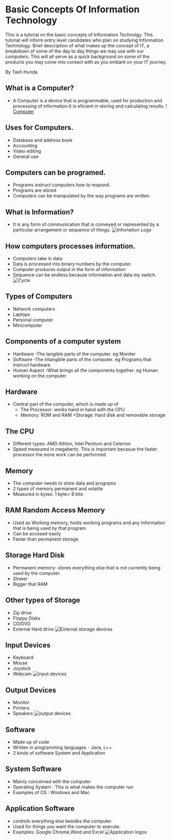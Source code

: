 # Basic Concepts Of Information Technology
This is a tutorial on the basic concepts of Information Technolgy. This tutorial will inform entry level candidates who plan on studying Information Technology. Brief description of what makes up the concept of IT, a breakdown of some of the day to day things we may use with our computers. This will all serve as a quick background on some of the products you may come into contact with as you embark on your IT journey.

By Tash Hunda

## What is a Computer? 
+ A Computer is a device that is programmable, used for production and processing of information.It is eficient in storing and calculating results.
! [Computer](https://images-na.ssl-images-amazon.com/images/I/41x81v5aR8L._SX355_.jpg)

## Uses for Computers.
+ Database and address book
+ Accounting
+ Video editing
+ General use

## Computers can be programed.
+ Programs instruct computers how to respond.
+ Programs are stored
+ Computers can be manipulated by the way programs are written.

## What is Information?
+  It is any form of communication that is conveyed or represented by a particular arrangement or sequence of things.
![Infomation Logo](https://upload.wikimedia.org/wikipedia/commons/9/98/Information_magnifier_icon.png)

## How computers processes information.
+ Computers take in data
+ Data is processed into binary numbers by the computer.
+ Computer produces output in the form of information
+ Sequence can be endless because information and data my switch.
![Cycle](https://3.bp.blogspot.com/-GtuJEdF9dIY/VurCiwfyFgI/AAAAAAAAAbw/cBWoXrD7hGY9AnEVFIGQwusnrdytZvzRA/s1600/Input%2BProcess%2BOutput.png)

## Types of Computers
+ Network computers
+ Laptops
+ Personal computer
+ Minicomputer

## Components of a computer system
+ Hardware -The tangible parts of the computer. eg Moniter
+ Software -The intangible parts of the computer. eg Programs that instruct hardware
+ Human Aspect -What brings all the components together. eg Human working on the computer

## Hardware
+ Central part of the computer, which is made up of
  + The Processor: works hand in hand with the CPU
  + Memory: ROM and RAM
  +Storage: Hard disk and removable storage 
  
## The CPU
+ Different types: AMD Athlon, Intel Pentium and Celerion
+ Speed measured in megabertz. This is important becasue the faster processor the more work can be performed.

## Memory
+ The computer needs to store data and programs
+ 2 types of memory permanent and volatile
+ Measured in bytes: 1 byte= 8 bits

## RAM Random Access Memory
+ Used as Working memory, holds working programs and any information that is being used by that program
+ Can be accesed easily
+ Faster than permanent storage

## Storage Hard Disk
+ Permanent memory- stores everything else that is not currently being used by the computer.
+ Slower
+ Bigger that RAM

## Other types of Storage
+ Zip drive
+ Floppy Disks
+ CD/DVD
+ External Hard drive
![External storage devices](https://webllena.com/wp-content/uploads/2017/10/laptop-Flash-Drives__.jpg)

## Input Devices
+ Keyboard
+ Mouse
+ Joystick
+ Webcam
![input devices](https://4.bp.blogspot.com/-1vgeh7hv74Y/WZlcOO-zMlI/AAAAAAAAJho/TIfweI0mGBE5wsEADurDDt0dAggSeTOLwCLcBGAs/s1600/examples%2Bof%2BInput%2BDevices%2Bof%2BComputer.png)

## Output Devices
+ Monitor
+ Printers
+ Speakers
![output devices](https://4.imimg.com/data4/JE/KJ/GLADMIN-32717848/17-500x500.jpg)

## Software
+ Made up of code
+ Written in programming languages - Java, c++
+ 2 kinds of software System and Application

## System Software
+ Mainly concerned with the computer
+ Operating System : This is what makes the computer run
+ Examples of OS : Windows and Mac

## Application Software
+ controls everything else besides the computer
+ Used for things you want the computer to execute.
+ Examples: Google Chrome,Word and Excel
![Application logos](https://cdn2.iconfinder.com/data/iconsets/previews/medium/social-media-applications.png)
